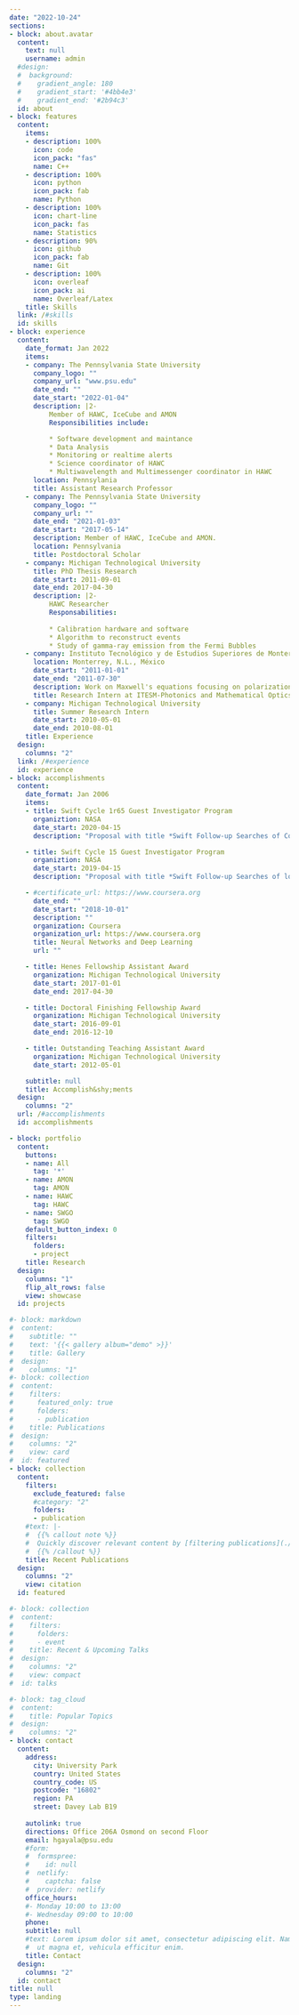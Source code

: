 ```yaml
---
date: "2022-10-24"
sections:
- block: about.avatar
  content:
    text: null
    username: admin
  #design:
  #  background: 
  #    gradient_angle: 180
  #    gradient_start: '#4bb4e3'
  #    gradient_end: '#2b94c3'
  id: about
- block: features
  content:
    items:
    - description: 100%
      icon: code
      icon_pack: "fas"
      name: C++
    - description: 100%
      icon: python
      icon_pack: fab
      name: Python
    - description: 100%
      icon: chart-line
      icon_pack: fas
      name: Statistics
    - description: 90%
      icon: github
      icon_pack: fab
      name: Git
    - description: 100%
      icon: overleaf
      icon_pack: ai
      name: Overleaf/Latex
    title: Skills
  link: /#skills
  id: skills
- block: experience
  content:
    date_format: Jan 2022
    items:
    - company: The Pennsylvania State University
      company_logo: ""
      company_url: "www.psu.edu"
      date_end: ""
      date_start: "2022-01-04"
      description: |2-
          Member of HAWC, IceCube and AMON
          Responsibilities include:

          * Software development and maintance
          * Data Analysis
          * Monitoring or realtime alerts
          * Science coordinator of HAWC
          * Multiwavelength and Multimessenger coordinator in HAWC
      location: Pennsylania
      title: Assistant Research Professor
    - company: The Pennsylvania State University
      company_logo: ""
      company_url: ""
      date_end: "2021-01-03"
      date_start: "2017-05-14"
      description: Member of HAWC, IceCube and AMON.
      location: Pennsylvania
      title: Postdoctoral Scholar
    - company: Michigan Technological University
      title: PhD Thesis Research
      date_start: 2011-09-01
      date_end: 2017-04-30
      description: |2- 
          HAWC Researcher
          Responsabilities:
          
          * Calibration hardware and software
          * Algorithm to reconstruct events
          * Study of gamma-ray emission from the Fermi Bubbles
    - company: Instituto Tecnológico y de Estudios Superiores de Monterrey
      location: Monterrey, N.L., México
      date_start: "2011-01-01"
      date_end: "2011-07-30"
      description: Work on Maxwell's equations focusing on polarization of light in birefrigence media.
      title: Research Intern at ITESM-Photonics and Mathematical Optics Group
    - company: Michigan Technological University
      title: Summer Research Intern
      date_start: 2010-05-01
      date_end: 2010-08-01
    title: Experience
  design:
    columns: "2"
  link: /#experience
  id: experience
- block: accomplishments
  content:
    date_format: Jan 2006
    items:
    - title: Swift Cycle 1r65 Guest Investigator Program
      organiztion: NASA
      date_start: 2020-04-15
      description: "Proposal with title *Swift Follow-up Searches of Coincidences from the Neutrino + Gamma-Ray Program*"

    - title: Swift Cycle 15 Guest Investigator Program
      organiztion: NASA
      date_start: 2019-04-15
      description: "Proposal with title *Swift Follow-up Searches of low false-alarm rate high-energy neutrino and gamma-ray coincidences*"

    - #certificate_url: https://www.coursera.org
      date_end: ""
      date_start: "2018-10-01"
      description: ""
      organization: Coursera
      organization_url: https://www.coursera.org
      title: Neural Networks and Deep Learning
      url: ""

    - title: Henes Fellowship Assistant Award
      organization: Michigan Technological University
      date_start: 2017-01-01
      date_end: 2017-04-30

    - title: Doctoral Finishing Fellowship Award
      organization: Michigan Technological University
      date_start: 2016-09-01
      date_end: 2016-12-10

    - title: Outstanding Teaching Assistant Award
      organization: Michigan Technological University
      date_start: 2012-05-01

    subtitle: null
    title: Accomplish&shy;ments
  design:
    columns: "2"
  url: /#accomplishments
  id: accomplishments

- block: portfolio
  content:
    buttons:
    - name: All
      tag: '*'
    - name: AMON
      tag: AMON
    - name: HAWC
      tag: HAWC
    - name: SWGO
      tag: SWGO
    default_button_index: 0
    filters:
      folders:
      - project
    title: Research
  design:
    columns: "1"
    flip_alt_rows: false
    view: showcase
  id: projects

#- block: markdown
#  content:
#    subtitle: ""
#    text: '{{< gallery album="demo" >}}'
#    title: Gallery
#  design:
#    columns: "1"
#- block: collection
#  content:
#    filters:
#      featured_only: true
#      folders:
#      - publication
#    title: Publications
#  design:
#    columns: "2"
#    view: card
#  id: featured
- block: collection
  content:
    filters:
      exclude_featured: false
      #category: "2"
      folders:
      - publication
    #text: |-
    #  {{% callout note %}}
    #  Quickly discover relevant content by [filtering publications](./publication/).
    #  {{% /callout %}}
    title: Recent Publications
  design:
    columns: "2"
    view: citation
  id: featured

#- block: collection
#  content:
#    filters:
#      folders:
#      - event
#    title: Recent & Upcoming Talks
#  design:
#    columns: "2"
#    view: compact
#  id: talks

#- block: tag_cloud
#  content:
#    title: Popular Topics
#  design:
#    columns: "2"
- block: contact
  content:
    address:
      city: University Park
      country: United States
      country_code: US
      postcode: "16802"
      region: PA
      street: Davey Lab B19
    
    autolink: true
    directions: Office 206A Osmond on second Floor 
    email: hgayala@psu.edu
    #form:
    #  formspree:
    #    id: null
    #  netlify:
    #    captcha: false
    #  provider: netlify
    office_hours:
    #- Monday 10:00 to 13:00
    #- Wednesday 09:00 to 10:00
    phone:  
    subtitle: null
    #text: Lorem ipsum dolor sit amet, consectetur adipiscing elit. Nam mi diam, venenatis
    #  ut magna et, vehicula efficitur enim.
    title: Contact
  design:
    columns: "2"
  id: contact
title: null
type: landing
---
```

